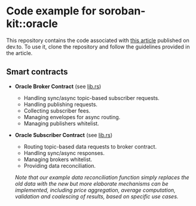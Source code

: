 
# Code example for soroban-kit::oracle


This repository contains the code associated with [this article]() published on dev.to. To use it, clone the repository and follow the guidelines provided in the article.

## Smart contracts

- **Oracle Broker Contract** (see [lib.rs](https://github.com/FredericRezeau/soroban-oracle-example/blob/master/crates/broker/src/lib.rs))
  - Handling sync/async topic-based subscriber requests.
  - Handling publishing requests.
  - Collecting subscriber fees.
  - Managing envelopes for async routing.
  - Managing publishers whitelist.

- **Oracle Subscriber Contract** (see [lib.rs](https://github.com/FredericRezeau/soroban-oracle-example/blob/master/crates/subscriber/src/lib.rs))
  - Routing topic-based data requests to broker contract.
  - Handling sync/async responses.
  - Managing brokers whitelist.
  - Providing data reconciliation.

  _Note that our example data reconciliation function simply replaces the old data with the new but more elaborate mechanisms can be implemented, including price aggregation, average computation, validation and coalescing of results, based on specific use cases._